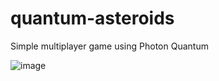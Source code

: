 # quantum-asteroids
Simple multiplayer game using Photon Quantum

![image](https://github.com/user-attachments/assets/ce56091a-2d93-4593-8275-0fdf1629b0be)

